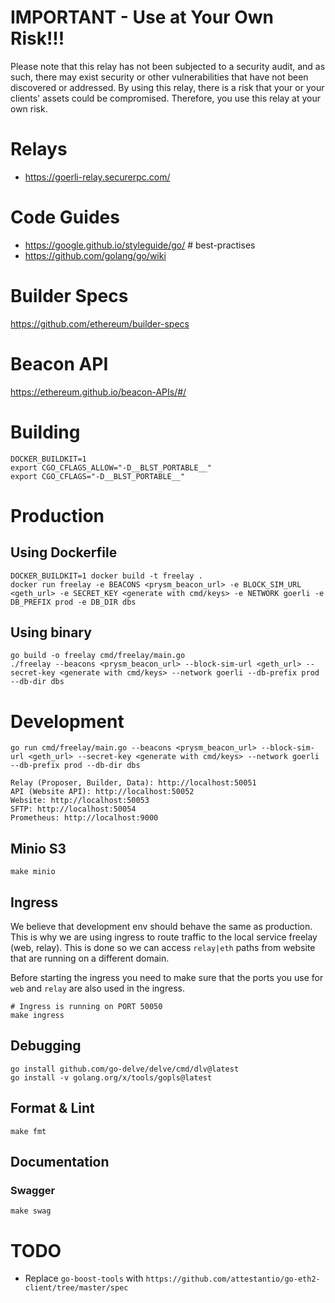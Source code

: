 # IMPORTANT - Use at Your Own Risk!!!

Please note that this relay has not been subjected to a security audit, and as such, there may exist security or other vulnerabilities that have not been discovered or addressed. By using this relay, there is a risk that your or your clients' assets could be compromised. Therefore, you use this relay at your own risk.

# Relays

- https://goerli-relay.securerpc.com/

# Code Guides

- https://google.github.io/styleguide/go/ # best-practises
- https://github.com/golang/go/wiki

# Builder Specs

https://github.com/ethereum/builder-specs

# Beacon API

https://ethereum.github.io/beacon-APIs/#/

# Building

```
DOCKER_BUILDKIT=1
export CGO_CFLAGS_ALLOW="-D__BLST_PORTABLE__"
export CGO_CFLAGS="-D__BLST_PORTABLE__"
```

# Production

## Using Dockerfile

```
DOCKER_BUILDKIT=1 docker build -t freelay .
docker run freelay -e BEACONS <prysm_beacon_url> -e BLOCK_SIM_URL <geth_url> -e SECRET_KEY <generate with cmd/keys> -e NETWORK goerli -e DB_PREFIX prod -e DB_DIR dbs
```

## Using binary

```
go build -o freelay cmd/freelay/main.go
./freelay --beacons <prysm_beacon_url> --block-sim-url <geth_url> --secret-key <generate with cmd/keys> --network goerli --db-prefix prod --db-dir dbs
```

# Development

```
go run cmd/freelay/main.go --beacons <prysm_beacon_url> --block-sim-url <geth_url> --secret-key <generate with cmd/keys> --network goerli --db-prefix prod --db-dir dbs

Relay (Proposer, Builder, Data): http://localhost:50051
API (Website API): http://localhost:50052
Website: http://localhost:50053
SFTP: http://localhost:50054
Prometheus: http://localhost:9000
```

## Minio S3

```
make minio
```

## Ingress

We believe that development env should behave the same as production. This is why we are using ingress to route traffic to the local service freelay (web, relay). This is done so we can access `relay|eth` paths from website that are running on a different domain.

Before starting the ingress you need to make sure that the ports you use for `web` and `relay` are also used in the ingress.

```
# Ingress is running on PORT 50050
make ingress
```

## Debugging

```
go install github.com/go-delve/delve/cmd/dlv@latest
go install -v golang.org/x/tools/gopls@latest
```

## Format & Lint

```
make fmt
```

## Documentation

### Swagger

```
make swag
```

# TODO

- Replace `go-boost-tools` with `https://github.com/attestantio/go-eth2-client/tree/master/spec`
